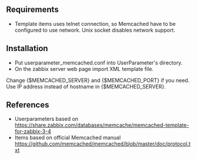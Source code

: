 ## Requirements
* Template items uses telnet connection, so Memcached have to be configured to use network.
Unix socket disables network support.

## Installation
* Put userparameter_memcached.conf into UserParameter's directory.
* On the zabbix server web page import XML template file.

Change {$MEMCACHED_SERVER} and {$MEMCACHED_PORT} if you need.
Use IP address instead of hostname in {$MEMCACHED_SERVER}.

## References
* Userparameters based on https://share.zabbix.com/databases/memcache/memcached-template-for-zabbix-3-4
* Items based on official Memcached manual https://github.com/memcached/memcached/blob/master/doc/protocol.txt

